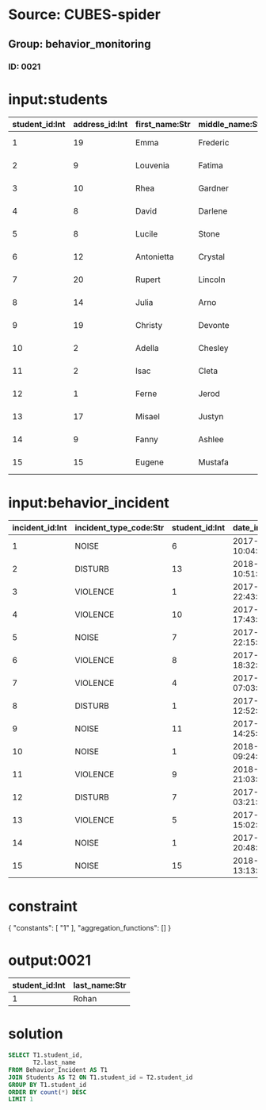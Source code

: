 # Source: CUBES-spider
## Group: behavior_monitoring
### ID: 0021

# input:students

| student_id:Int | address_id:Int | first_name:Str | middle_name:Str | last_name:Str | cell_mobile_number:Str | email_address:Str | date_first_rental:Str | date_left_university:Str | other_student_details:Str |
|---|---|---|---|---|---|---|---|---|---|
| 1 | 19 | Emma | Frederic | Rohan | 235.899.9744 | derrick.jenkins@example.com | 2017-12-05 15:20:04 | 2018-03-03 03:33:05 | nan |
| 2 | 9 | Louvenia | Fatima | Hansen | 1-247-673-8446 | rohan.clarabelle@example.org | 2017-08-08 22:30:36 | 2018-02-24 11:12:11 | nan |
| 3 | 10 | Rhea | Gardner | Bergnaum | 1-751-162-9676x115 | kkirlin@example.org | 2017-11-15 04:57:28 | 2018-03-19 12:49:20 | nan |
| 4 | 8 | David | Darlene | Gorczany | 1-895-196-9979 | eolson@example.com | 2018-02-15 20:03:11 | 2018-03-11 02:21:24 | nan |
| 5 | 8 | Lucile | Stone | Gottlieb | 1-036-062-5465 | dicki.kathryne@example.org | 2017-07-20 18:20:27 | 2018-03-18 16:07:42 | nan |
| 6 | 12 | Antonietta | Crystal | Fahey | (874)070-9495 | norwood.howell@example.org | 2017-10-31 12:33:09 | 2018-03-20 22:01:07 | nan |
| 7 | 20 | Rupert | Lincoln | Marks | 763.072.5520x5907 | lisette.brekke@example.net | 2017-09-25 12:02:23 | 2018-03-01 08:56:04 | first honor |
| 8 | 14 | Julia | Arno | Balistreri | 319.497.4575x2214 | jasmin.schuppe@example.com | 2018-02-23 02:28:07 | 2018-03-01 16:03:55 | nan |
| 9 | 19 | Christy | Devonte | Huels | (568)451-0917x3945 | dora.zboncak@example.org | 2018-01-11 19:49:39 | 2018-03-15 01:47:11 | nan |
| 10 | 2 | Adella | Chesley | Krajcik | 08605192839 | frederique.mante@example.org | 2017-07-05 19:15:29 | 2018-03-11 15:57:19 | first honor |
| 11 | 2 | Isac | Cleta | Fadel | +60(5)3280072514 | qharvey@example.com | 2017-09-13 04:06:15 | 2018-03-05 07:30:22 | first honor |
| 12 | 1 | Ferne | Jerod | Weimann | (921)011-7909x3518 | mitchel55@example.net | 2017-05-24 05:00:18 | 2018-02-28 12:33:53 | nan |
| 13 | 17 | Misael | Justyn | Will | (062)892-7033 | gbeatty@example.com | 2017-10-15 06:52:46 | 2018-03-18 07:01:27 | nan |
| 14 | 9 | Fanny | Ashlee | Haley | (820)260-5721 | foster.zemlak@example.com | 2018-03-14 11:37:10 | 2018-03-12 15:05:53 | nan |
| 15 | 15 | Eugene | Mustafa | Tremblay | 1-498-138-8088 | kertzmann.devon@example.net | 2018-03-11 22:42:47 | 2018-03-07 11:41:26 | first honor |

# input:behavior_incident

| incident_id:Int | incident_type_code:Str | student_id:Int | date_incident_start:Str | date_incident_end:Str | incident_summary:Str | recommendations:Str | other_details:Str |
|---|---|---|---|---|---|---|---|
| 1 | NOISE | 6 | 2017-07-09 10:04:13 | 2018-03-08 14:08:54 | nan | nan | nan |
| 2 | DISTURB | 13 | 2018-01-31 10:51:13 | 2018-03-18 18:40:05 | nan | nan | nan |
| 3 | VIOLENCE | 1 | 2017-10-10 22:43:54 | 2018-03-22 02:10:35 | nan | Transfer schools | nan |
| 4 | VIOLENCE | 10 | 2017-07-20 17:43:50 | 2018-03-09 06:28:44 | nan | nan | nan |
| 5 | NOISE | 7 | 2017-08-13 22:15:05 | 2018-02-25 05:38:58 | nan | nan | nan |
| 6 | VIOLENCE | 8 | 2017-06-09 18:32:28 | 2018-03-20 10:32:10 | nan | nan | nan |
| 7 | VIOLENCE | 4 | 2017-04-23 07:03:17 | 2018-03-19 02:35:39 | nan | nan | nan |
| 8 | DISTURB | 1 | 2017-05-02 12:52:09 | 2018-03-18 01:23:29 | nan | nan | nan |
| 9 | NOISE | 11 | 2017-06-19 14:25:54 | 2018-03-08 09:36:36 | nan | nan | nan |
| 10 | NOISE | 1 | 2018-01-27 09:24:45 | 2018-03-13 05:18:05 | nan | nan | nan |
| 11 | VIOLENCE | 9 | 2018-03-06 21:03:58 | 2018-03-06 14:44:37 | nan | Transfer schools | nan |
| 12 | DISTURB | 7 | 2017-08-27 03:21:30 | 2018-03-02 16:06:34 | nan | nan | nan |
| 13 | VIOLENCE | 5 | 2017-05-25 15:02:53 | 2018-03-10 21:12:22 | nan | nan | nan |
| 14 | NOISE | 1 | 2017-08-29 20:48:56 | 2018-03-16 14:37:20 | nan | Transfer schools | nan |
| 15 | NOISE | 15 | 2018-02-05 13:13:45 | 2018-03-08 09:00:48 | nan | nan | nan |

# constraint

{
  "constants": [
    "1"
  ],
  "aggregation_functions": []
}

# output:0021

| student_id:Int | last_name:Str |
|---|---|
| 1 | Rohan |

# solution

```sql
SELECT T1.student_id,
       T2.last_name
FROM Behavior_Incident AS T1
JOIN Students AS T2 ON T1.student_id = T2.student_id
GROUP BY T1.student_id
ORDER BY count(*) DESC
LIMIT 1
```
